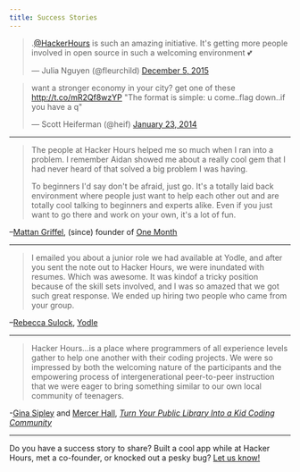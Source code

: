 ```yaml
---
title: Success Stories
---
```


<blockquote class="twitter-tweet" lang="en"><p lang="en" dir="ltr">.<a href="https://twitter.com/HackerHours">@HackerHours</a> is such an amazing initiative. It&#39;s getting more people involved in open source in such a welcoming environment 💕</p>&mdash; Julia Nguyen (@fleurchild) <a href="https://twitter.com/fleurchild/status/673222603457204224">December 5, 2015</a></blockquote>
<script async src="//platform.twitter.com/widgets.js" charset="utf-8"></script>

<blockquote class="twitter-tweet" data-cards="hidden" lang="en"><p>want a stronger economy in your city? get one of these <a href="http://t.co/mR2Qf8wzYP">http://t.co/mR2Qf8wzYP</a> &quot;The format is simple: u come..flag down..if you have a q&quot;</p>&mdash; Scott Heiferman (@heif) <a href="https://twitter.com/heif/statuses/426436663640748032">January 23, 2014</a></blockquote>
<script async src="//platform.twitter.com/widgets.js" charset="utf-8"></script>

---

> The people at Hacker Hours helped me so much when I ran into a problem. I remember Aidan showed me about a really cool gem that I had never heard of that solved a big problem I was having.
>
> To beginners I'd say don't be afraid, just go. It's a totally laid back environment where people just want to help each other out and are totally cool talking to beginners and experts alike. Even if you just want to go there and work on your own, it's a lot of fun.

–[Mattan Griffel](https://twitter.com/mattangriffel), (since) founder of [One Month](https://onemonth.com)

---

> I emailed you about a junior role we had available at Yodle, and after you sent the note out to Hacker Hours, we were inundated with resumes. Which was awesome. It was kindof a tricky position because of the skill sets involved, and I was so amazed that we got such great response. We ended up hiring two people who came from your group.

–[Rebecca Sulock](https://www.linkedin.com/in/rebeccasulock), [Yodle](http://www.yodle.com)

---

> Hacker Hours...is a place where programmers of all experience levels gather to help one another with their coding projects. We were so impressed by both the welcoming nature of the participants and the empowering process of intergenerational peer-to-peer instruction that we were eager to bring something similar to our own local community of teenagers.


-[Gina Sipley](https://twitter.com/GSipley) and [Mercer Hall](https://www.edsurge.com/mercer-hall), [*Turn Your Public Library Into a Kid Coding Community*](https://www.edsurge.com/n/2015-03-02-turn-your-public-library-into-a-kid-coding-community)

---

Do you have a success story to share? Built a cool app while at Hacker Hours, met a co-founder, or knocked out a pesky bug? [Let us know!](https://github.com/afeld/hackerhours.org/issues/new)
